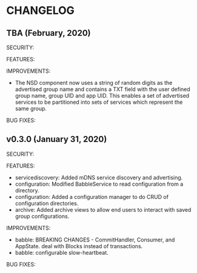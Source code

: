 # CHANGELOG

## TBA (February, 2020)

SECURITY:

FEATURES:

IMPROVEMENTS:

- The NSD component now uses a string of random digits as the advertised group name
  and contains a TXT field with the user defined group name, group UID and app UID.
  This enables a set of advertised services to be partitioned into sets of
  services which represent the same group.

BUG FIXES:

## v0.3.0 (January 31, 2020)

SECURITY:

FEATURES:

- servicediscovery: Added mDNS service discovery and advertising.
- configuration: Modified BabbleService to read configuration from a directory.
- configuration: Added a configuration manager to do CRUD of configuration
  directories.
- archive: Added archive views to allow end users to interact with saved group
  configurations.

IMPROVEMENTS:

- babble: BREAKING CHANGES - CommitHandler, Consumer, and AppState.
          deal with Blocks instead of transactions. 
- babble: configurable slow-heartbeat.

BUG FIXES:

